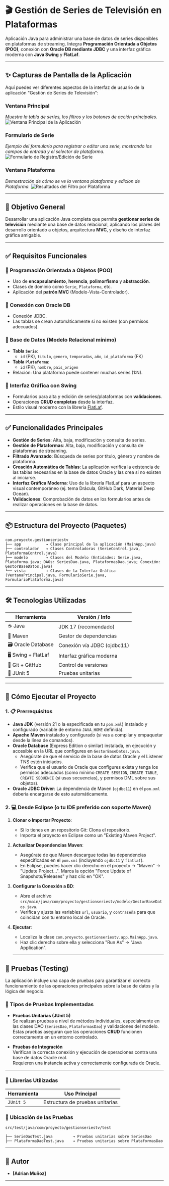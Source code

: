 # 🎬 Gestión de Series de Televisión en Plataformas

Aplicación Java para administrar una base de datos de series disponibles en plataformas de streaming. Integra **Programación Orientada a Objetos (POO)**, conexión con **Oracle DB mediante JDBC** y una interfaz gráfica moderna con **Java Swing** y **FlatLaf**.

---


## ✨ Capturas de Pantalla de la Aplicación

Aquí puedes ver diferentes aspectos de la interfaz de usuario de la aplicación "Gestión de Series de Televisión":

### Ventana Principal
*Muestra la tabla de series, los filtros y los botones de acción principales.*
![Ventana Principal de la Aplicación](capturas/aplicacion.PNG)

### Formulario de Serie
*Ejemplo del formulario para registrar o editar una serie, mostrando los campos de entrada y el selector de plataforma.*
![Formulario de Registro/Edición de Serie](capturas/AplicacionRegistrar.PNG)

### Ventana Plataforma
*Demostración de cómo se ve la ventana plataforma y edicion de Plataforma.*
![Resultados del Filtro por Plataforma](capturas/aplicacion2.PNG)

---

## 🎯 Objetivo General

Desarrollar una aplicación Java completa que permita **gestionar series de televisión** mediante una base de datos relacional, aplicando los pilares del desarrollo orientado a objetos, arquitectura **MVC**, y diseño de interfaz gráfica amigable.

---

## ✅ Requisitos Funcionales

### 🔹 Programación Orientada a Objetos (POO)

- Uso de **encapsulamiento**, **herencia**, **polimorfismo** y **abstracción**.
- Clases de dominio como `Serie`, `Plataforma`, etc.
- Aplicación del **patrón MVC** (Modelo-Vista-Controlador).

### 🔹 Conexión con Oracle DB

- Conexión JDBC.
- Las tablas se crean automáticamente si no existen (con permisos adecuados).

### 🔹 Base de Datos (Modelo Relacional mínimo)

- **Tabla `Serie`**:  
  - `id` (PK), `titulo`, `genero`, `temporadas`, `año`, `id_plataforma` (FK)
- **Tabla `Plataforma`**:  
  - `id` (PK), `nombre`, `pais_origen`
- Relación: Una plataforma puede contener muchas series (1:N).

### 🔹 Interfaz Gráfica con Swing

- Formularios para alta y edición de series/plataformas con **validaciones**.
- Operaciones **CRUD completas** desde la interfaz.
- Estilo visual moderno con la librería [FlatLaf](https://www.formdev.com/flatlaf/).

---

## ✅ Funcionalidades Principales

- **Gestión de Series**: Alta, baja, modificación y consulta de series.
- **Gestión de Plataformas**: Alta, baja, modificación y consulta de plataformas de streaming.
- **Filtrado Avanzado**: Búsqueda de series por título, género y nombre de plataforma.
- **Creación Automática de Tablas**: La aplicación verifica la existencia de las tablas necesarias en la base de datos Oracle y las crea si no existen al iniciarse.
- **Interfaz Gráfica Moderna**: Uso de la librería FlatLaf para un aspecto visual contemporáneo (ej. tema Drácula, GitHub Dark, Material Deep Ocean).
- **Validaciones**: Comprobación de datos en los formularios antes de realizar operaciones en la base de datos.

---


## 📦 Estructura del Proyecto (Paquetes)

```text
com.proyecto.gestionseriestv
├── app           → Clase principal de la aplicación (MainApp.java)
├── controlador   → Clases Controladoras (SerieControl.java, PlataformaControl.java)
├── modelo        → Clases del Modelo (Entidades: Serie.java, Plataforma.java; DAOs: SeriesDao.java, PlataformasDao.java; Conexión: GestorBaseDatos.java)
└── vista         → Clases de la Interfaz Gráfica (VentanaPrincipal.java, FormularioSerie.java, FormularioPlataforma.java)

```

---



## 🛠️ Tecnologías Utilizadas

| Herramienta        | Versión / Info                  |
|--------------------|---------------------------------|
| ☕ Java             | JDK 17 (recomendado)           |
| 🧱 Maven           | Gestor de dependencias          |
| 🗃️ Oracle Database | Conexión vía JDBC (ojdbc11)     |
| 🖥️ Swing + FlatLaf | Interfaz gráfica moderna        |
| 🐙 Git + GitHub    | Control de versiones            |
| 🧪 JUnit 5         | Pruebas unitarias               |

---

## 🚀 Cómo Ejecutar el Proyecto

### 1. 📋 Prerrequisitos

* **Java JDK** (versión 21 o la especificada en tu `pom.xml`) instalado y configurado (variable de entorno `JAVA_HOME` definida).
* **Apache Maven** instalado y configurado (si vas a compilar y empaquetar desde la línea de comandos).
* **Oracle Database** (Express Edition o similar) instalada, en ejecución y accesible en la URL que configures en `GestorBaseDatos.java`.
    * Asegúrate de que el servicio de la base de datos Oracle y el Listener TNS estén iniciados.
    * Verifica que el usuario de Oracle que configures exista y tenga los permisos adecuados (como mínimo `CREATE SESSION`, `CREATE TABLE`, `CREATE SEQUENCE` (si usas secuencias), y permisos DML sobre sus objetos).
* **Oracle JDBC Driver**: La dependencia de Maven (`ojdbc11`) en el `pom.xml` debería encargarse de esto automáticamente.

### 2. 💻 Desde Eclipse (o tu IDE preferido con soporte Maven)

1.  **Clonar o Importar Proyecto**:
    * Si lo tienes en un repositorio Git: Clona el repositorio.
    * Importa el proyecto en Eclipse como un "Existing Maven Project".
2.  **Actualizar Dependencias Maven**:
    * Asegúrate de que Maven descargue todas las dependencias especificadas en el `pom.xml` (incluyendo `ojdbc11` y `flatlaf`).
    * En Eclipse, puedes hacer clic derecho en el proyecto -> "Maven" -> "Update Project...". Marca la opción "Force Update of Snapshots/Releases" y haz clic en "OK".
3.  **Configurar la Conexión a BD**:
    * Abre el archivo `src/main/java/com/proyecto/gestionseriestv/modelo/GestorBaseDatos.java`.
    * Verifica y ajusta las variables `url`, `usuario`, y `contraseña` para que coincidan con tu entorno local de Oracle.
4.  **Ejecutar**:
    * Localiza la clase `com.proyecto.gestionseriestv.app.MainApp.java`.
    * Haz clic derecho sobre ella y selecciona "Run As" -> "Java Application".


    ---
  ## 🧪 Pruebas (Testing)

La aplicación incluye una capa de pruebas para garantizar el correcto funcionamiento de las operaciones principales sobre la base de datos y la lógica del negocio. 

### 🔹 Tipos de Pruebas Implementadas

- **Pruebas Unitarias (JUnit 5)**  
  Se realizan pruebas a nivel de métodos individuales, especialmente en las clases DAO (`SeriesDao`, `PlataformasDao`) y validaciones del modelo.  
  Estas pruebas aseguran que las operaciones **CRUD** funcionen correctamente en un entorno controlado.

- **Pruebas de Integración**  
  Verifican la correcta conexión y ejecución de operaciones contra una base de datos Oracle real.  
  Requieren una instancia activa y correctamente configurada de Oracle.
---
### 🔹 Librerías Utilizadas

| Herramienta     | Uso Principal                           |
|------------------|------------------------------------------|
| `JUnit 5`        | Estructura de pruebas unitarias          |


### 🔹 Ubicación de las Pruebas

```text
src/test/java/com/proyecto/gestionseriestv/test

├── SerieDaoTest.java         → Pruebas unitarias sobre SeriesDao
├── PlataformaDaoTest.java    → Pruebas unitarias sobre PlataformasDao
```
---



## 👤 Autor

- **[Adrian Muñoz]**  


---
